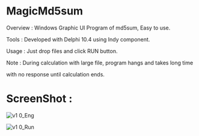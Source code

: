 # MagicMd5sum

Overview : Windows Graphic UI Program of md5sum, Easy to use.

Tools : Developed with Delphi 10.4 using Indy component.

Usage : Just drop files and click RUN button.

Note : During calculation with large file, program hangs and takes long time

with no response until calculation ends.

 

# ScreenShot :

![v1 0_Eng](https://user-images.githubusercontent.com/26485313/96220120-1b89ff00-0fc3-11eb-8a04-19cc2d2ba89c.png)

![v1 0_Run](https://user-images.githubusercontent.com/26485313/96220123-1c229580-0fc3-11eb-8f0e-5c629562f753.png)

